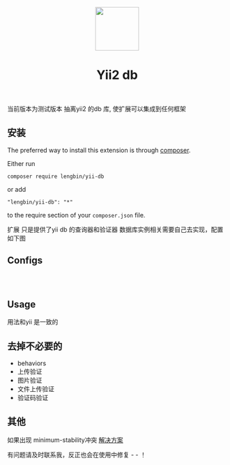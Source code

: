 <p align="center">
    <a href="https://github.com/yiisoft" target="_blank">
        <img src="https://avatars0.githubusercontent.com/u/993323" height="100px">
    </a>
    <h1 align="center">Yii2 db</h1>
    <br>
</p>

当前版本为测试版本
抽离yii2 的db 库, 使扩展可以集成到任何框架

安装
------------

The preferred way to install this extension is through [composer](http://getcomposer.org/download/).

Either run

```
composer require lengbin/yii-db
```

or add

```
"lengbin/yii-db": "*"
```
to the require section of your `composer.json` file.

扩展 只是提供了yii db 的查询器和验证器
数据库实例相关需要自己去实现，配置如下图

Configs
-----

``` php

    

```

Usage
-----
用法和yii 是一致的


去掉不必要的
----
- behaviors
- 上传验证
- 图片验证
- 文件上传验证
- 验证码验证


其他
----

如果出现 minimum-stability冲突 [解决方案](https://blog.csdn.net/qq_32642039/article/details/78292685)


有问题请及时联系我，反正也会在使用中修复 - - ！


